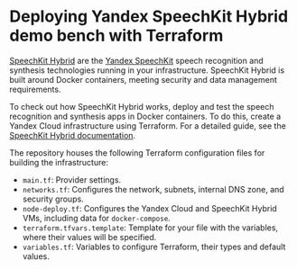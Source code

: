 # Deploying Yandex SpeechKit Hybrid demo bench with Terraform 

[SpeechKit Hybrid](https://yandex.cloud/docs/speechkit-hybrid/) are the [Yandex SpeechKit](https://yandex.cloud/docs/speechkit/) speech recognition and synthesis technologies running in your infrastructure. SpeechKit Hybrid is built around Docker containers, meeting security and data management requirements.

To check out how SpeechKit Hybrid works, deploy and test the speech recognition and synthesis apps in Docker containers. To do this, create a Yandex Cloud infrastructure using Terraform. For a detailed guide, see the [SpeechKit Hybrid documentation](https://yandex.cloud/docs/speechkit-hybrid/quickstart).

The repository houses the following Terraform configuration files for building the infrastructure:

* `main.tf`: Provider settings.
* `networks.tf`: Configures the network, subnets, internal DNS zone, and security groups.
* `node-deploy.tf`: Configures the Yandex Cloud and SpeechKit Hybrid VMs, including data for `docker-compose`.
* `terraform.tfvars.template`: Template for your file with the variables, where their values will be specified.
* `variables.tf`: Variables to configure Terraform, their types and default values.
